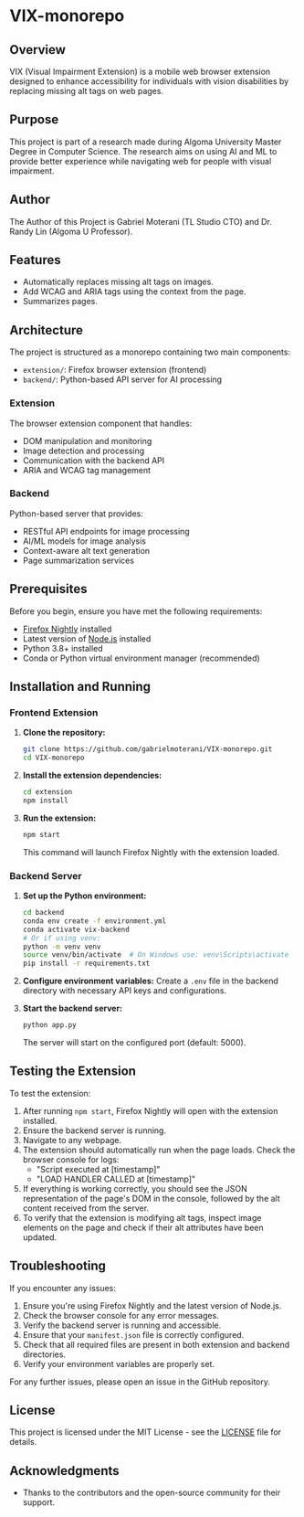 # VIX-monorepo

## Overview
VIX (Visual Impairment Extension) is a mobile web browser extension designed to enhance accessibility for individuals with vision disabilities by replacing missing alt tags on web pages.

## Purpose
This project is part of a research made during Algoma University Master Degree in Computer Science. The research aims on using AI and ML to provide better experience while navigating web for people with visual impairment.

## Author
The Author of this Project is Gabriel Moterani (TL Studio CTO) and Dr. Randy Lin (Algoma U Professor).

## Features
- Automatically replaces missing alt tags on images.
- Add WCAG and ARIA tags using the context from the page.
- Summarizes pages.

## Architecture
The project is structured as a monorepo containing two main components:
- `extension/`: Firefox browser extension (frontend)
- `backend/`: Python-based API server for AI processing

### Extension
The browser extension component that handles:
- DOM manipulation and monitoring
- Image detection and processing
- Communication with the backend API
- ARIA and WCAG tag management

### Backend
Python-based server that provides:
- RESTful API endpoints for image processing
- AI/ML models for image analysis
- Context-aware alt text generation
- Page summarization services

## Prerequisites
Before you begin, ensure you have met the following requirements:
- [Firefox Nightly](https://www.mozilla.org/en-US/firefox/channel/desktop/#nightly) installed
- Latest version of [Node.js](https://nodejs.org/) installed
- Python 3.8+ installed
- Conda or Python virtual environment manager (recommended)

## Installation and Running

### Frontend Extension
1. **Clone the repository:**
   ```bash
   git clone https://github.com/gabrielmoterani/VIX-monorepo.git
   cd VIX-monorepo
   ```

2. **Install the extension dependencies:**
   ```bash
   cd extension
   npm install
   ```

3. **Run the extension:**
   ```bash
   npm start
   ```
   This command will launch Firefox Nightly with the extension loaded.

### Backend Server
1. **Set up the Python environment:**
   ```bash
   cd backend
   conda env create -f environment.yml
   conda activate vix-backend
   # Or if using venv:
   python -m venv venv
   source venv/bin/activate  # On Windows use: venv\Scripts\activate
   pip install -r requirements.txt
   ```

2. **Configure environment variables:**
   Create a `.env` file in the backend directory with necessary API keys and configurations.

3. **Start the backend server:**
   ```bash
   python app.py
   ```
   The server will start on the configured port (default: 5000).

## Testing the Extension
To test the extension:

1. After running `npm start`, Firefox Nightly will open with the extension installed.
2. Ensure the backend server is running.
3. Navigate to any webpage.
4. The extension should automatically run when the page loads. Check the browser console for logs:
   - "Script executed at [timestamp]"
   - "LOAD HANDLER CALLED at [timestamp]"
5. If everything is working correctly, you should see the JSON representation of the page's DOM in the console, followed by the alt content received from the server.
6. To verify that the extension is modifying alt tags, inspect image elements on the page and check if their alt attributes have been updated.

## Troubleshooting
If you encounter any issues:
1. Ensure you're using Firefox Nightly and the latest version of Node.js.
2. Check the browser console for any error messages.
3. Verify the backend server is running and accessible.
4. Ensure that your `manifest.json` file is correctly configured.
5. Check that all required files are present in both extension and backend directories.
6. Verify your environment variables are properly set.

For any further issues, please open an issue in the GitHub repository.

## License
This project is licensed under the MIT License - see the [LICENSE](LICENSE) file for details.

## Acknowledgments
- Thanks to the contributors and the open-source community for their support.
